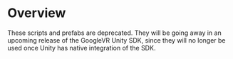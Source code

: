 # Overview
These scripts and prefabs are deprecated.  They will be going away in an upcoming
release of the GoogleVR Unity SDK, since they will no longer be used once Unity has
native integration of the SDK.
